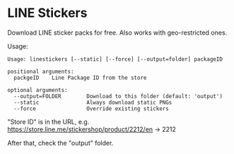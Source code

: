 # LINE Stickers

Download LINE sticker packs for free. Also works with geo-restricted ones.

Usage:

```
Usage: linestickers [--static] [--force] [--output=folder] packageID

positional arguments:
  packgeID    Line Package ID from the store

optional arguments:
  --output=FOLDER        Download to this folder (default: 'output')
  --static               Always download static PNGs
  --force                Override existing stickers
```

"Store ID" is in the URL, e.g. https://store.line.me/stickershop/product/2212/en -> 2212

After that, check the "output" folder.
